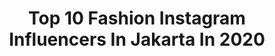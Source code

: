 ---
title: Top 10 Fashion Instagram Influencers In Jakarta In 2020
description: >-
  Find top fashion Instagram influencers in Jakarta in 2020. Most popular hashtags: #jakarta #dirumahaja #fashion #ootd.
platform: Instagram
profiles:
  - username: "sonydansetiadi"
    fullname: >-
      sony setiadi
    location: "Indonesia"
    followers: 8840
    engagement: 1052
    commentsToLikes: 0.075826
    id: ck5zxs3j48kda0i14i4li304q
    verified: false
    hashtags: "#beachphotography, #wisatabandungselatan, #zonafotografi, #walk"
  - username: "rameliavitra"
    fullname: >-
      Travel Dreamer & Blogger
    location: "Indonesia"
    followers: 11730
    engagement: 447
    commentsToLikes: 0.080356
    id: ck0vzwk2vb8ol0i1993hovxdz
    verified: false
    hashtags: "#epicentrum, #rameliainvietnam, #rainbowvillagetaichung, #beauty"
  - username: "filsafat_sendu"
    fullname: >-
      PuisiKami
    location: "Indonesia"
    followers: 28655
    engagement: 325
    commentsToLikes: 0.004897
    id: ck14gj8d15i220i19hgyex6kd
    verified: false
    hashtags: "#filsafat, #filsafatcintakita, #baju, #sepatucantik"
  - username: "nicknock_28"
    fullname: >-
      Nicky Gunawan
    location: "Indonesia"
    followers: 18793
    engagement: 215
    commentsToLikes: 0.021206
    id: ck14j0ssoi2140i19qbp10pul
    verified: false
    hashtags: "#bvlgari, #malemodel, #thefolio, #titikamal"
  - username: "auranizen_"
    fullname: >-
      aura
    location: "Indonesia"
    followers: 5395
    engagement: 6138
    commentsToLikes: 0.149100
    id: ck139bbnxkgeg0i19knse12kq
    verified: false
    hashtags: "#offwhite, #hijab, #hijrahku, #selfie"
  - username: "erytriana_iie"
    fullname: >-
      𝐄𝐫𝐲 𝐓𝐫𝐢𝐚𝐧𝐚 𝐇𝐚𝐝𝐢/𝐢𝐢𝐞🍒
    location: "Indonesia"
    followers: 63470
    engagement: 117
    commentsToLikes: 0.082405
    id: ck5zyu4v7aj7o0i140in25orv
    verified: false
    hashtags: "#socialresponsibility, #explorelombok, #accessories, #beachclub"
  - username: "ras_muhamad"
    fullname: >-
      Ibn Rivai Pasya
    location: "Indonesia"
    followers: 245547
    engagement: 123
    commentsToLikes: 0.008705
    id: ck0w3brbkslia0i19y8c8bszv
    verified: false
    hashtags: "#live, #batik, #jwr, #django"
  - username: "tarigansilangit_"
    fullname: >-
      ᗪᕼT
    location: "Indonesia"
    followers: 29520
    engagement: 199
    commentsToLikes: 0.034126
    id: ck136ovqx7jac0i19sdfonvnu
    verified: false
    hashtags: "#skincareaman, #jakartahits, #kalakkaro, #kalakkarohits"
  - username: "mr.njoo"
    fullname: >-
      Chris Njoo
    location: "Indonesia"
    followers: 66064
    engagement: 199
    commentsToLikes: 0.015096
    id: ck5c42t1r0j440i119yizk5dk
    verified: false
    hashtags: "#lightroompresets, #janganpanik, #optikseis, #airism"
  - username: "yoland_handoko"
    fullname: >-
      𝙔𝙤𝙡𝙖𝙣𝙙 𝙃𝙖𝙣𝙙𝙤𝙠𝙤
    location: "Indonesia"
    followers: 19871
    engagement: 100
    commentsToLikes: 0.036020
    id: ck14i7l04e1dd0i19d0uhk6lg
    verified: false
    hashtags: "#beranicuan, #uniqloindonesia, #uniqlolifewear, #uniqlo"
---